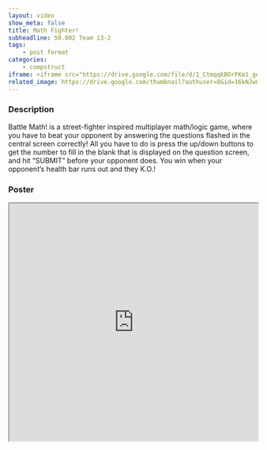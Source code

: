 ```yaml
---
layout: video
show_meta: false
title: Math Fighter!
subheadline: 50.002 Team 13-2
tags:
    - post format
categories:
    - compstruct
iframe: <iframe src="https://drive.google.com/file/d/1_CtmqqkBOrFKm1_gewncKr1jvC6hXYP1/preview" width="100%" height="480"></iframe>
related_image: https://drive.google.com/thumbnail?authuser=0&id=16kNJwC3UoCwe27BAUHPue0W-n3lZpfdZ&sz=w300-h300-p-k-nu-iv1
---
```


### Description

Battle Math! is a street-fighter inspired multiplayer math/logic game, where you have to beat your opponent by answering the questions flashed in the central screen correctly! All you have to do is press the up/down buttons to get the number to fill in the blank that is displayed on the question screen, and hit “SUBMIT” before your opponent does. You win when your opponent’s health bar runs out and they K.O.!

### Poster

<iframe src="https://drive.google.com/file/d/16kNJwC3UoCwe27BAUHPue0W-n3lZpfdZ/preview" width="100%" height="480"></iframe>
